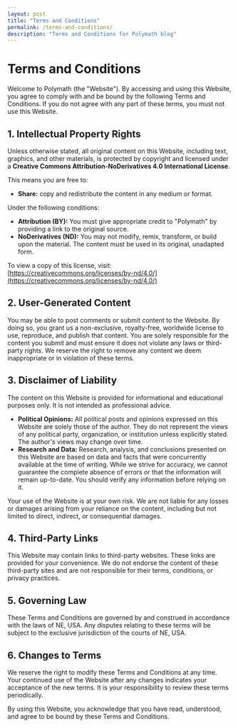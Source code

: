 ```yaml
---
layout: post
title: "Terms and Conditions"
permalink: /terms-and-conditions/
description: "Terms and Conditions for Polymath blog"
---
```


# Terms and Conditions

Welcome to Polymath (the "Website"). By accessing and using this Website, you agree to comply with and be bound by the following Terms and Conditions. If you do not agree with any part of these terms, you must not use this Website.

## 1. Intellectual Property Rights

Unless otherwise stated, all original content on this Website, including text, graphics, and other materials, is protected by copyright and licensed under a **Creative Commons Attribution-NoDerivatives 4.0 International License**.

This means you are free to:

* **Share:** copy and redistribute the content in any medium or format.

Under the following conditions:

* **Attribution (BY):** You must give appropriate credit to "Polymath" by providing a link to the original source.
* **NoDerivatives (ND):** You may not modify, remix, transform, or build upon the material. The content must be used in its original, unadapted form.

To view a copy of this license, visit: [https://creativecommons.org/licenses/by-nd/4.0/](https://creativecommons.org/licenses/by-nd/4.0/)

## 2. User-Generated Content

You may be able to post comments or submit content to the Website. By doing so, you grant us a non-exclusive, royalty-free, worldwide license to use, reproduce, and publish that content. You are solely responsible for the content you submit and must ensure it does not violate any laws or third-party rights. We reserve the right to remove any content we deem inappropriate or in violation of these terms.

## 3. Disclaimer of Liability

The content on this Website is provided for informational and educational purposes only. It is not intended as professional advice.

* **Political Opinions:** All political posts and opinions expressed on this Website are solely those of the author. They do not represent the views of any political party, organization, or institution unless explicitly stated. The author's views may change over time.
* **Research and Data:** Research, analysis, and conclusions presented on this Website are based on data and facts that were concurrently available at the time of writing. While we strive for accuracy, we cannot guarantee the complete absence of errors or that the information will remain up-to-date. You should verify any information before relying on it.

Your use of the Website is at your own risk. We are not liable for any losses or damages arising from your reliance on the content, including but not limited to direct, indirect, or consequential damages.

## 4. Third-Party Links

This Website may contain links to third-party websites. These links are provided for your convenience. We do not endorse the content of these third-party sites and are not responsible for their terms, conditions, or privacy practices.

## 5. Governing Law

These Terms and Conditions are governed by and construed in accordance with the laws of NE, USA. Any disputes relating to these terms will be subject to the exclusive jurisdiction of the courts of NE, USA.

## 6. Changes to Terms

We reserve the right to modify these Terms and Conditions at any time. Your continued use of the Website after any changes indicates your acceptance of the new terms. It is your responsibility to review these terms periodically.

By using this Website, you acknowledge that you have read, understood, and agree to be bound by these Terms and Conditions.